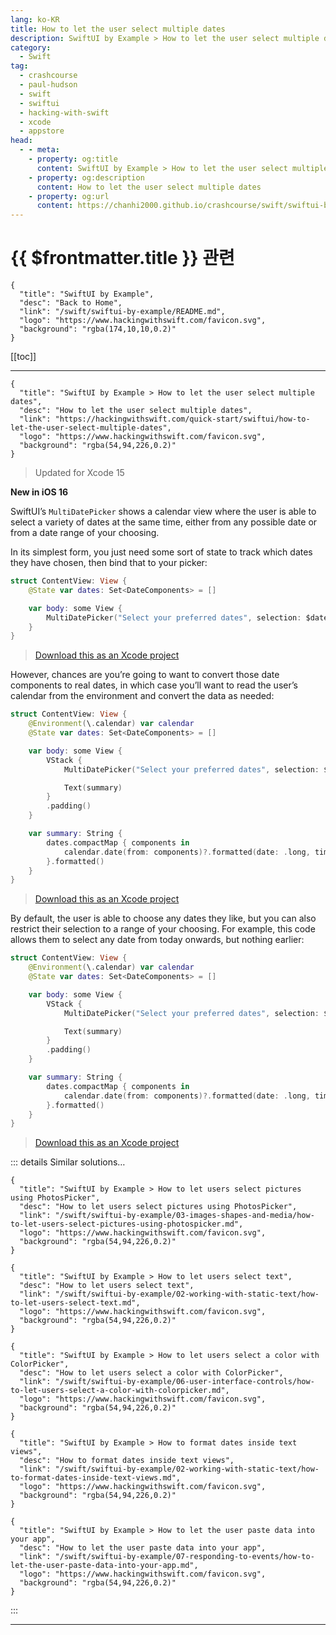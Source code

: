```yaml
---
lang: ko-KR
title: How to let the user select multiple dates
description: SwiftUI by Example > How to let the user select multiple dates
category:
  - Swift
tag: 
  - crashcourse
  - paul-hudson
  - swift
  - swiftui
  - hacking-with-swift
  - xcode
  - appstore
head:
  - - meta:
    - property: og:title
      content: SwiftUI by Example > How to let the user select multiple dates
    - property: og:description
      content: How to let the user select multiple dates
    - property: og:url
      content: https://chanhi2000.github.io/crashcourse/swift/swiftui-by-example/06-user-interface-controls/how-to-let-the-user-select-multiple-dates.html
---
```


# {{ $frontmatter.title }} 관련

```component VPCard
{
  "title": "SwiftUI by Example",
  "desc": "Back to Home",
  "link": "/swift/swiftui-by-example/README.md",
  "logo": "https://www.hackingwithswift.com/favicon.svg",
  "background": "rgba(174,10,10,0.2)"
}
```

[[toc]]

---

```component VPCard
{
  "title": "SwiftUI by Example > How to let the user select multiple dates",
  "desc": "How to let the user select multiple dates",
  "link": "https://hackingwithswift.com/quick-start/swiftui/how-to-let-the-user-select-multiple-dates",
  "logo": "https://www.hackingwithswift.com/favicon.svg",
  "background": "rgba(54,94,226,0.2)"
}
```

> Updated for Xcode 15

**New in iOS 16**

SwiftUI’s `MultiDatePicker` shows a calendar view where the user is able to select a variety of dates at the same time, either from any possible date or from a date range of your choosing.

In its simplest form, you just need some sort of state to track which dates they have chosen, then bind that to your picker:

```swift
struct ContentView: View {
    @State var dates: Set<DateComponents> = []

    var body: some View {
        MultiDatePicker("Select your preferred dates", selection: $dates)
    }
}
```

> [<FontIcon icon="fas fa-file-zipper"/>Download this as an Xcode project](https://www.hackingwithswift.com/files/projects/swiftui/how-to-let-the-user-select-multiple-dates-1.zip)

However, chances are you’re going to want to convert those date components to real dates, in which case you’ll want to read the user’s calendar from the environment and convert the data as needed:

```swift
struct ContentView: View {
    @Environment(\.calendar) var calendar
    @State var dates: Set<DateComponents> = []

    var body: some View {
        VStack {
            MultiDatePicker("Select your preferred dates", selection: $dates)

            Text(summary)
        }
        .padding()
    }

    var summary: String {
        dates.compactMap { components in
            calendar.date(from: components)?.formatted(date: .long, time: .omitted)
        }.formatted()
    }
}
```

> [<FontIcon icon="fas fa-file-zipper"/>Download this as an Xcode project](https://www.hackingwithswift.com/files/projects/swiftui/how-to-let-the-user-select-multiple-dates-2.zip)

By default, the user is able to choose any dates they like, but you can also restrict their selection to a range of your choosing. For example, this code allows them to select any date from today onwards, but nothing earlier:

```swift
struct ContentView: View {
    @Environment(\.calendar) var calendar
    @State var dates: Set<DateComponents> = []

    var body: some View {
        VStack {
            MultiDatePicker("Select your preferred dates", selection: $dates, in: Date.now...)

            Text(summary)
        }
        .padding()
    }

    var summary: String {
        dates.compactMap { components in
            calendar.date(from: components)?.formatted(date: .long, time: .omitted)
        }.formatted()
    }
}
```

> [<FontIcon icon="fas fa-file-zipper"/>Download this as an Xcode project](https://www.hackingwithswift.com/files/projects/swiftui/how-to-let-the-user-select-multiple-dates-3.zip)

::: details Similar solutions…

```component VPCard
{
  "title": "SwiftUI by Example > How to let users select pictures using PhotosPicker",
  "desc": "How to let users select pictures using PhotosPicker",
  "link": "/swift/swiftui-by-example/03-images-shapes-and-media/how-to-let-users-select-pictures-using-photospicker.md",
  "logo": "https://www.hackingwithswift.com/favicon.svg",
  "background": "rgba(54,94,226,0.2)"
}
```

```component VPCard
{
  "title": "SwiftUI by Example > How to let users select text",
  "desc": "How to let users select text",
  "link": "/swift/swiftui-by-example/02-working-with-static-text/how-to-let-users-select-text.md",
  "logo": "https://www.hackingwithswift.com/favicon.svg",
  "background": "rgba(54,94,226,0.2)"
}
```

```component VPCard
{
  "title": "SwiftUI by Example > How to let users select a color with ColorPicker",
  "desc": "How to let users select a color with ColorPicker",
  "link": "/swift/swiftui-by-example/06-user-interface-controls/how-to-let-users-select-a-color-with-colorpicker.md",
  "logo": "https://www.hackingwithswift.com/favicon.svg",
  "background": "rgba(54,94,226,0.2)"
}
```

```component VPCard
{
  "title": "SwiftUI by Example > How to format dates inside text views",
  "desc": "How to format dates inside text views",
  "link": "/swift/swiftui-by-example/02-working-with-static-text/how-to-format-dates-inside-text-views.md",
  "logo": "https://www.hackingwithswift.com/favicon.svg",
  "background": "rgba(54,94,226,0.2)"
}
```

```component VPCard
{
  "title": "SwiftUI by Example > How to let the user paste data into your app",
  "desc": "How to let the user paste data into your app",
  "link": "/swift/swiftui-by-example/07-responding-to-events/how-to-let-the-user-paste-data-into-your-app.md",
  "logo": "https://www.hackingwithswift.com/favicon.svg",
  "background": "rgba(54,94,226,0.2)"
}
```

:::

---

<TagLinks />